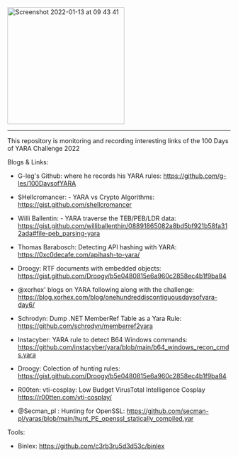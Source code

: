 <img width="264" alt="Screenshot 2022-01-13 at 09 43 41" src="https://user-images.githubusercontent.com/7290681/149296138-1ff99f2c-59cf-4ea6-9e9d-eec88df8c58a.png">

****************************************************************


This repository is monitoring and recording interesting links of the 100 Days of YARA Challenge 2022


Blogs & Links:

* G-leg's Github: where he records his YARA rules: https://github.com/g-les/100DaysofYARA

* SHellcromancer: - YARA vs Crypto Algorithms: https://gist.github.com/shellcromancer

* Willi Ballentin: - YARA traverse the TEB/PEB/LDR data: https://gist.github.com/williballenthin/08891865082a8bd5bf921b58fa312ada#file-peb_parsing-yara

* Thomas Barabosch: Detecting API hashing with YARA: https://0xc0decafe.com/apihash-to-yara/

* Droogy: RTF documents with embedded objects: https://gist.github.com/Droogy/b5e0480815e6a960c2858ec4b1f9ba84

* @xorhex' blogs on YARA following along with the challenge: https://blog.xorhex.com/blog/onehundreddiscontiguousdaysofyara-day6/

* Schrodyn: Dump .NET MemberRef Table as a Yara Rule: https://github.com/schrodyn/memberref2yara

* Instacyber: YARA rule to detect B64 Windows commands: https://github.com/instacyber/yara/blob/main/b64_windows_recon_cmds.yara

* Droogy: Colection of hunting rules: https://gist.github.com/Droogy/b5e0480815e6a960c2858ec4b1f9ba84

* R00ten: vti-cosplay: Low Budget VirusTotal Intelligence Cosplay https://r00tten.com/vti-cosplay/

* @Secman_pl : Hunting for OpenSSL: https://github.com/secman-pl/yaras/blob/main/hunt_PE_openssl_statically_compiled.yar


Tools:
* Binlex: https://github.com/c3rb3ru5d3d53c/binlex



